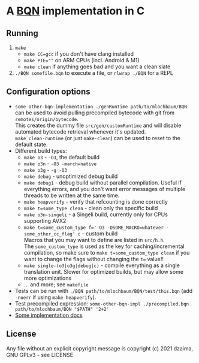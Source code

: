 # A [BQN](https://github.com/mlochbaum/BQN) implementation in C

## Running

1. `make`
    - `make CC=gcc` if you don't have clang installed
    - `make PIE=""` on ARM CPUs (incl. Android & M1)
    - `make clean` if anything goes bad and you want a clean slate
2. `./BQN somefile.bqn` to execute a file, or `rlwrap ./BQN` for a REPL

## Configuration options

- `some-other-bqn-implementation ./genRuntime path/to/mlochbaum/BQN` can be used to avoid pulling precompiled bytecode with git from `remotes/origin/bytecode`.  
  This creates the dummy file `src/gen/customRuntime` and will disable automated bytecode retrieval whenever it's updated.  
  `make clean-runtime` (or just `make-clean`) can be used to reset to the default state.
- Different build types:
    - `make o3` - `-O3`, the default build
    - `make o3n` - `-O3 -march=native`
    - `make o3g` - `-g -O3`
    - `make debug` - unoptimized debug build
    - `make debug1` - debug build without parallel compilation. Useful if everything errors, and you don't want error messages of multiple threads to be written at the same time.
    - `make heapverify` - verify that refcounting is done correctly
    - `make t=some_type clean` - clean only the specific build
    - `make o3n-singeli` - a Singeli build, currently only for CPUs supporting AVX2
    - `make t=some_custom_type f='-O3 -DSOME_MACRO=whatever -some_other_cc_flag' c` - custom build  
      Macros that you may want to define are listed in `src/h.h`.  
      The `some_custom_type` is used as the key for caching/incremental compilation, so make sure to `make t=some_custom_type clean` if you want to change the flags without changing the `t=` value!!
    - `make single-(o3|o3g|debug|c)` - compile everything as a single translation unit. Slower for optimized builds, but may allow some more optimizations
    - ... and more; see `makefile`
- Tests can be run with `./BQN path/to/mlochbaum/BQN/test/this.bqn` (add `-noerr` if using `make heapverify`).
- Test precompiled expression: `some-other-bqn-impl ./precompiled.bqn path/to/mlochbaum/BQN "$PATH" '2+2'`
- [Some implementation docs](https://github.com/dzaima/CBQN/tree/master/src#readme)

## License

Any file without an explicit copyright message is copyright (c) 2021 dzaima, GNU GPLv3 - see LICENSE
